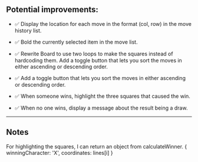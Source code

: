 ## Potential improvements:

- :white_check_mark: Display the location for each move in the format (col, row) in the move history list.

- :white_check_mark: Bold the currently selected item in the move list.

- :white_check_mark: Rewrite Board to use two loops to make the squares instead of hardcoding them.
  Add a toggle button that lets you sort the moves in either ascending or descending order.

- :white_check_mark: Add a toggle button that lets you sort the moves in either ascending or descending order.

- :white_check_mark: When someone wins, highlight the three squares that caused the win.

- :white_check_mark: When no one wins, display a message about the result being a draw.

---

## Notes

For highlighting the squares, I can return an object from calculateWinner. { winningCharacter: 'X', coordinates: lines[i] }
